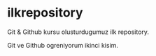 # ilkrepository

Git & Github kursu olusturdugumuz ilk repository.

Git ve Github ogreniyorum ikinci kisim.